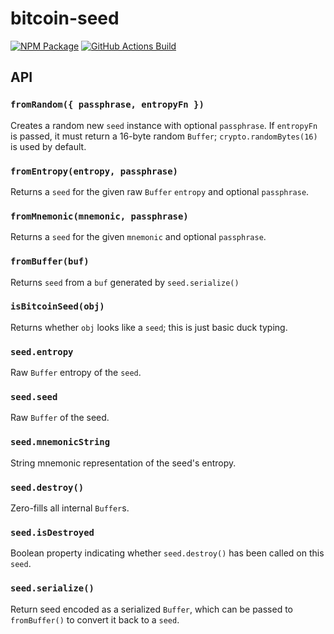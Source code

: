 bitcoin-seed
============

[![NPM Package](https://img.shields.io/npm/v/bitcoin-seed.svg?style=flat-square)](https://www.npmjs.org/package/bitcoin-seed)
[![GitHub Actions Build](https://img.shields.io/github/workflow/status/ExodusMovement/bitcoin-seed/CI/master?style=flat-square)](https://github.com/ExodusMovement/bitcoin-seed/actions/workflows/ci.yml?query=branch%3Amaster)

## API

### `fromRandom({ passphrase, entropyFn })`

Creates a random new `seed` instance with optional `passphrase`. If `entropyFn` is passed, it must return a 16-byte random `Buffer`; `crypto.randomBytes(16)` is used by default.

### `fromEntropy(entropy, passphrase)`

Returns a `seed` for the given raw `Buffer` `entropy` and optional `passphrase`.

### `fromMnemonic(mnemonic, passphrase)`

Returns a `seed` for the given `mnemonic` and optional `passphrase`.

### `fromBuffer(buf)`

Returns `seed` from a `buf` generated by `seed.serialize()`

### `isBitcoinSeed(obj)`

Returns whether `obj` looks like a `seed`; this is just basic duck typing.

### `seed.entropy`

Raw `Buffer` entropy of the `seed`.

### `seed.seed`

Raw `Buffer` of the seed.

### `seed.mnemonicString`

String mnemonic representation of the seed's entropy.

### `seed.destroy()`

Zero-fills all internal `Buffer`s.

### `seed.isDestroyed`

Boolean property indicating whether `seed.destroy()` has been called on this `seed`.

### `seed.serialize()`

Return seed encoded as a serialized `Buffer`, which can be passed to `fromBuffer()` to convert it back to a `seed`.
